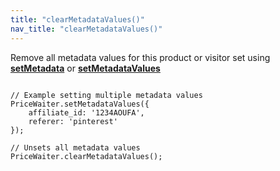 ```yaml
---
title: "clearMetadataValues()"
nav_title: "clearMetadataValues()"
---
```


Remove all metadata values for this product or visitor set using [__setMetadata__](#_api/setMetadata.md) or [__setMetadataValues__](#_api/setMetadataValues.md)

<pre><code class="javascript">
// Example setting multiple metadata values
PriceWaiter.setMetadataValues({
    affiliate_id: '1234AOUFA',
    referer: 'pinterest'
});

// Unsets all metadata values
PriceWaiter.clearMetadataValues();
</code></pre>